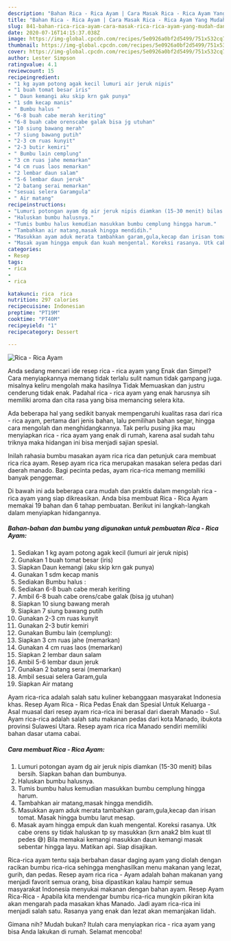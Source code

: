 ```yaml
---
description: "Bahan Rica - Rica Ayam | Cara Masak Rica - Rica Ayam Yang Mudah Dan Praktis"
title: "Bahan Rica - Rica Ayam | Cara Masak Rica - Rica Ayam Yang Mudah Dan Praktis"
slug: 841-bahan-rica-rica-ayam-cara-masak-rica-rica-ayam-yang-mudah-dan-praktis
date: 2020-07-16T14:15:37.038Z
image: https://img-global.cpcdn.com/recipes/5e0926a0bf2d5499/751x532cq70/rica-rica-ayam-foto-resep-utama.jpg
thumbnail: https://img-global.cpcdn.com/recipes/5e0926a0bf2d5499/751x532cq70/rica-rica-ayam-foto-resep-utama.jpg
cover: https://img-global.cpcdn.com/recipes/5e0926a0bf2d5499/751x532cq70/rica-rica-ayam-foto-resep-utama.jpg
author: Lester Simpson
ratingvalue: 4.1
reviewcount: 15
recipeingredient:
- "1 kg ayam potong agak kecil lumuri air jeruk nipis"
- "1 buah tomat besar iris"
- " Daun kemangi aku skip krn gak punya"
- "1 sdm kecap manis"
- " Bumbu halus "
- "6-8 buah cabe merah keriting"
- "6-8 buah cabe orenscabe galak bisa jg utuhan"
- "10 siung bawang merah"
- "7 siung bawang putih"
- "2-3 cm ruas kunyit"
- "2-3 butir kemiri"
- " Bumbu lain cemplung"
- "3 cm ruas jahe memarkan"
- "4 cm ruas laos memarkan"
- "2 lembar daun salam"
- "5-6 lembar daun jeruk"
- "2 batang serai memarkan"
- "sesuai selera Garamgula"
- " Air matang"
recipeinstructions:
- "Lumuri potongan ayam dg air jeruk nipis diamkan (15-30 menit) bilas bersih. Siapkan bahan dan bumbunya."
- "Haluskan bumbu halusnya."
- "Tumis bumbu halus kemudian masukkan bumbu cemplung hingga harum."
- "Tambahkan air matang,masak hingga mendidih."
- "Masukkan ayam aduk merata tambahkan garam,gula,kecap dan irisan tomat. Masak hingga bumbu larut mesap."
- "Masak ayam hingga empuk dan kuah mengental. Koreksi rasanya. Utk cabe orens sy tidak haluskan tp sy masukkan (krn anak2 blm kuat tll pedes 😅) Bila memakai kemangi masukkan daun kemangi masak sebentar hingga layu. Matikan api. Siap disajikan."
categories:
- Resep
tags:
- rica
- 
- rica

katakunci: rica  rica 
nutrition: 297 calories
recipecuisine: Indonesian
preptime: "PT19M"
cooktime: "PT40M"
recipeyield: "1"
recipecategory: Dessert

---
```



![Rica - Rica Ayam](https://img-global.cpcdn.com/recipes/5e0926a0bf2d5499/751x532cq70/rica-rica-ayam-foto-resep-utama.jpg)

Anda sedang mencari ide resep rica - rica ayam yang Enak dan Simpel? Cara menyiapkannya memang tidak terlalu sulit namun tidak gampang juga. misalnya keliru mengolah maka hasilnya Tidak Memuaskan dan justru cenderung tidak enak. Padahal rica - rica ayam yang enak harusnya sih memiliki aroma dan cita rasa yang bisa memancing selera kita.

Ada beberapa hal yang sedikit banyak mempengaruhi kualitas rasa dari rica - rica ayam, pertama dari jenis bahan, lalu pemilihan bahan segar, hingga cara mengolah dan menghidangkannya. Tak perlu pusing jika mau menyiapkan rica - rica ayam yang enak di rumah, karena asal sudah tahu triknya maka hidangan ini bisa menjadi sajian spesial.

Inilah rahasia bumbu masakan ayam rica rica dan petunjuk cara membuat rica rica ayam. Resep ayam rica rica merupakan masakan selera pedas dari daerah manado. Bagi pecinta pedas, ayam rica-rica memang memiliki banyak penggemar.


Di bawah ini ada beberapa cara mudah dan praktis dalam mengolah rica - rica ayam yang siap dikreasikan. Anda bisa membuat Rica - Rica Ayam memakai 19 bahan dan 6 tahap pembuatan. Berikut ini langkah-langkah dalam menyiapkan hidangannya.

<!--inarticleads1-->

##### Bahan-bahan dan bumbu yang digunakan untuk pembuatan Rica - Rica Ayam:

1. Sediakan 1 kg ayam potong agak kecil (lumuri air jeruk nipis)
1. Gunakan 1 buah tomat besar (iris)
1. Siapkan  Daun kemangi (aku skip krn gak punya)
1. Gunakan 1 sdm kecap manis
1. Sediakan  Bumbu halus :
1. Sediakan 6-8 buah cabe merah keriting
1. Ambil 6-8 buah cabe orens/cabe galak (bisa jg utuhan)
1. Siapkan 10 siung bawang merah
1. Siapkan 7 siung bawang putih
1. Gunakan 2-3 cm ruas kunyit
1. Gunakan 2-3 butir kemiri
1. Gunakan  Bumbu lain (cemplung):
1. Siapkan 3 cm ruas jahe (memarkan)
1. Gunakan 4 cm ruas laos (memarkan)
1. Siapkan 2 lembar daun salam
1. Ambil 5-6 lembar daun jeruk
1. Gunakan 2 batang serai (memarkan)
1. Ambil sesuai selera Garam,gula
1. Siapkan  Air matang


Ayam rica-rica adalah salah satu kuliner kebanggaan masyarakat Indonesia khas. Resep Ayam Rica - Rica Pedas Enak dan Spesial Untuk Keluarga - Asal muasal dari resep ayam rica-rica ini berasal dari daerah Manado - Sul. Ayam rica-rica adalah salah satu makanan pedas dari kota Manado, ibukota provinsi Sulawesi Utara. Resep ayam rica rica Manado sendiri memiliki bahan dasar utama cabai. 

<!--inarticleads2-->

##### Cara membuat Rica - Rica Ayam:

1. Lumuri potongan ayam dg air jeruk nipis diamkan (15-30 menit) bilas bersih. Siapkan bahan dan bumbunya.
1. Haluskan bumbu halusnya.
1. Tumis bumbu halus kemudian masukkan bumbu cemplung hingga harum.
1. Tambahkan air matang,masak hingga mendidih.
1. Masukkan ayam aduk merata tambahkan garam,gula,kecap dan irisan tomat. Masak hingga bumbu larut mesap.
1. Masak ayam hingga empuk dan kuah mengental. Koreksi rasanya. Utk cabe orens sy tidak haluskan tp sy masukkan (krn anak2 blm kuat tll pedes 😅) Bila memakai kemangi masukkan daun kemangi masak sebentar hingga layu. Matikan api. Siap disajikan.


Rica-rica ayam tentu saja berbahan dasar daging ayam yang diolah dengan racikan bumbu rica-rica sehingga menghasilkan menu makanan yang lezat, gurih, dan pedas. Resep ayam rica rica - Ayam adalah bahan makanan yang menjadi favorit semua orang, bisa dipastikan kalau hampir semua masyarakat Indonesia menyukai makanan dengan bahan ayam. Resep Ayam Rica-Rica - Apabila kita mendengar bumbu rica-rica mungkin pikiran kita akan mengarah pada masakan khas Manado. Jadi ayam rica-rica ini menjadi salah satu. Rasanya yang enak dan lezat akan memanjakan lidah. 

Gimana nih? Mudah bukan? Itulah cara menyiapkan rica - rica ayam yang bisa Anda lakukan di rumah. Selamat mencoba!

